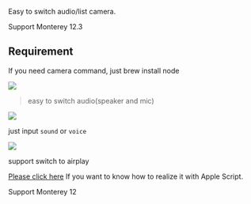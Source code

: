 Easy to switch audio/list camera.


Support Monterey 12.3


## Requirement

If you need camera command, just brew install node


[![](https://img.shields.io/badge/version-v2.2-green)](./Switch%20Audio.alfredworkflow)



<!-- more -->
> easy to switch audio(speaker and mic)

[![](https://img.shields.io/badge/version-v2.2-green)](./Switch%20Audio.alfredworkflow)


just input `sound` or `voice`

![](./screenshot.gif)

support switch to airplay


[Please click here](https://gist.github.com/alanhg/21f7fd110e0bdac1d0cce66ca40e78ea) If you want to know how to realize it with Apple Script.

Support Monterey 12
